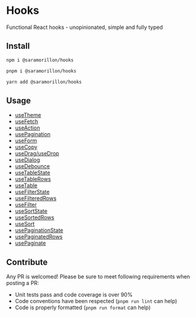 # Hooks

Functional React hooks - unopinionated, simple and fully typed

## Install

```bash
npm i @saramorillon/hooks
```

```bash
pnpm i @saramorillon/hooks
```

```bash
yarn add @saramorillon/hooks
```

## Usage

- [useTheme](docs/useTheme.md)
- [useFetch](docs/useFetch.md)
- [useAction](docs/useAction.md)
- [usePagination](docs/usePagination.md)
- [useForm](docs/useForm.md)
- [useCopy](docs/useCopy.md)
- [useDrag/useDrop](docs/useDnd.md)
- [useDialog](docs/useDialog.md)
- [useDebounce](docs/useDebounce.md)
- [useTableState](docs/useTableState.md)
- [useTableRows](docs/useTableRows.md)
- [useTable](docs/useTable.md)
- [useFilterState](docs/useFilterState.md)
- [useFilteredRows](docs/useFilteredRows.md)
- [useFilter](docs/useFilter.md)
- [useSortState](docs/useSortState.md)
- [useSortedRows](docs/useSortedRows.md)
- [useSort](docs/useSort.md)
- [usePaginationState](docs/usePaginationState.md)
- [usePaginatedRows](docs/usePaginatedRows.md)
- [usePaginate](docs/usePaginate.md)

## Contribute

Any PR is welcomed! Please be sure to meet following requirements when posting a PR:

- Unit tests pass and code coverage is over 90%
- Code conventions have been respected (`pnpm run lint` can help)
- Code is properly formatted (`pnpm run format` can help)
